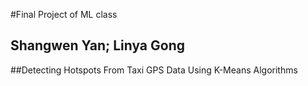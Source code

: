 #Final Project of ML class
## Shangwen Yan; Linya Gong
##Detecting Hotspots From Taxi GPS Data Using K-Means Algorithms
